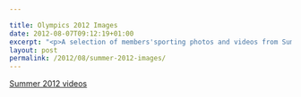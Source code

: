 ```yaml
---

title: Olympics 2012 Images
date: 2012-08-07T09:12:19+01:00
excerpt: "<p>A selection of members'sporting photos and videos from Summer 2012..</p>"
layout: post
permalink: /2012/08/summer-2012-images/
---
```

</p> 

<a href="http://www.youtube.com/user/CLCStridersRaces" target="_blank" rel="nofollow">Summer 2012 videos</a>